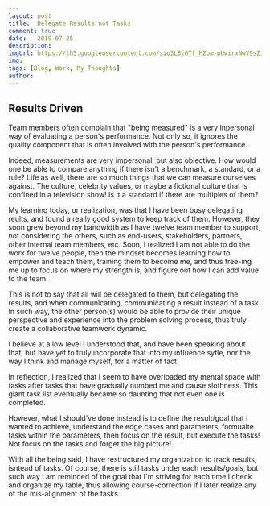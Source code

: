 ```yaml
---
layout: post
title:  Delegate Results not Tasks
comment: true
date:   2019-07-25
description: 
imgUrl: https://lh5.googleusercontent.com/sio3L8j6Tf_MZpm-pUwirxNwV9sZiYkZSa2RjOeJiN4H-BE8tbWfrmuheD8ZT2NuJsL_9m9BuWsdgrOeydFW=w2538-h1378
img: 
tags: [Blog, Work, My Thoughts]
author:
---
```


## Results Driven

Team members often complain that "being measured" is a very inpersonal way of evaluating a person's performance. Not only so, it ignores the quality component that is often involved with the person's performance.

Indeed, measurements are very impersonal, but also objective. How would one be able to compare anything if there isn't a benchmark, a standard, or a rule? Life as well, there are so much things that we can measure ourselves against. The culture, celebrity values, or maybe a fictional culture that is confined in a television show! Is it a standard if there are multiples of them?

My learning today, or realization, was that I have been busy delegating reults, and found a really good system to keep track of them. However, they soon grew beyond my bandwidth as I have twelve team member to support, not considering the others, such as end-users, stakeholders, partners, other internal team members, etc. Soon, I realized I am not able to do the work for twelve people, then the mindset becomes learning how to empower and teach them, training them to become me, and thus free-ing me up to focus on where my strength is, and figure out how I can add value to the team.

This is not to say that all will be delegated to them, but delegating the results, and when communicating, communicating a result instead of a task. In such way, the other person(s) would be able to provide their unique perspective and experience into the problem solving process, thus truly create a collaborative teamwork dynamic.

I believe at a low level I understood that, and have been speaking about that, but have yet to truly incorporate that into my influence sytle, nor the way I think and manage myself, for a matter of fact.

In reflection, I realized that I seem to have overloaded my mental space with tasks after tasks that have gradually numbed me and cause slothness. This giant task list eventually became so daunting that not even one is completed.

However, what I should've done instead is to define the result/goal that I wanted to achieve, understand the edge cases and parameters, formualte tasks within the parameters, then focus on the result, but execute the tasks! Not focus on the tasks and forget the big picture!

With all the being said, I have restructured my organization to track results, isntead of tasks. Of course, there is still tasks under each results/goals, but such way I am reminded of the goal that I'm striving for each time I check and organize my table, thus allowing course-correction if I later realize any of the mis-alignment of the tasks.
